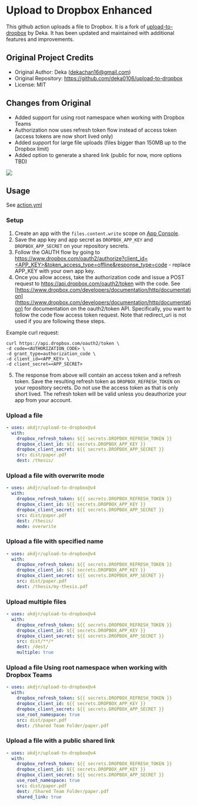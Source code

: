 # Upload to Dropbox Enhanced

This github action uploads a file to Dropbox. It is a fork of [upload-to-dropbox](https://github.com/deka0106/upload-to-dropbox) by Deka. It has been updated and maintained with additional features and improvements.

## Original Project Credits

- Original Author: Deka (dekachan16@gmail.com)
- Original Repository: https://github.com/deka0106/upload-to-dropbox
- License: MIT

## Changes from Original

- Added support for using root namespace when working with Dropbox Teams
- Authorization now uses refresh token flow instead of access token (access tokens are now short lived only)
- Added support for large file uploads (files bigger than 150MB up to the Dropbox limit)
- Added option to generate a shared link (public for now, more options TBD)

[![](https://github.com/akdjr/upload-to-dropbox-action/workflows/build-test/badge.svg)](https://github.com/akdjr/upload-to-dropbox-action/actions)

## Usage

See [action.yml](action.yml)

### Setup

1. Create an app with the `files.content.write` scope on [App Console](https://www.dropbox.com/developers/apps).
2. Save the app key and app secret as `DROPBOX_APP_KEY` and `DROPBOX_APP_SECRET` on your repository secrets.
3. Follow the OAUTH flow by going to [https://www.dropbox.com/oauth2/authorize?client_id=<APP_KEY>&token_access_type=offline&response_type=code](https://www.dropbox.com/oauth2/authorize?client_id=<APP_KEY>&token_access_type=offline&response_type=code) - replace APP_KEY with your own app key.
4. Once you allow access, take the authorization code and issue a POST request to https://api.dropbox.com/oauth2/token with the code. See [https://www.dropbox.com/developers/documentation/http/documentation](https://www.dropbox.com/developers/documentation/http/documentation) for documentation on the oauth2/token API. Specifically, you want to follow the code flow access token request. Note that redirect_uri is not used if you are following these steps.

Example curl request:

```
curl https://api.dropbox.com/oauth2/token \
-d code=<AUTHORIZATION_CODE> \
-d grant_type=authorization_code \
-d client_id=<APP_KEY> \
-d client_secret=<APP_SECRET>
```

5. The response from above will contain an access token and a refresh token. Save the resulting refresh token as `DROPBOX_REFRESH_TOKEN` on your repository secrets. Do not use the access token as that is only short lived. The refresh token will be valid unless you deauthorize your app from your account.

### Upload a file

```yaml
- uses: akdjr/upload-to-dropbox@v4
  with:
    dropbox_refresh_token: ${{ secrets.DROPBOX_REFRESH_TOKEN }}
    dropbox_client_id: ${{ secrets.DROPBOX_APP_KEY }}
    dropbox_client_secret: ${{ secrets.DROPBOX_APP_SECRET }}
    src: dist/paper.pdf
    dest: /thesis/
```

### Upload a file with overwrite mode

```yaml
- uses: akdjr/upload-to-dropbox@v4
  with:
    dropbox_refresh_token: ${{ secrets.DROPBOX_REFRESH_TOKEN }}
    dropbox_client_id: ${{ secrets.DROPBOX_APP_KEY }}
    dropbox_client_secret: ${{ secrets.DROPBOX_APP_SECRET }}
    src: dist/paper.pdf
    dest: /thesis/
    mode: overwrite
```

### Upload a file with specified name

```yaml
- uses: akdjr/upload-to-dropbox@v4
  with:
    dropbox_refresh_token: ${{ secrets.DROPBOX_REFRESH_TOKEN }}
    dropbox_client_id: ${{ secrets.DROPBOX_APP_KEY }}
    dropbox_client_secret: ${{ secrets.DROPBOX_APP_SECRET }}
    src: dist/paper.pdf
    dest: /thesis/my-thesis.pdf
```

### Upload multiple files

```yaml
- uses: akdjr/upload-to-dropbox@v4
  with:
    dropbox_refresh_token: ${{ secrets.DROPBOX_REFRESH_TOKEN }}
    dropbox_client_id: ${{ secrets.DROPBOX_APP_KEY }}
    dropbox_client_secret: ${{ secrets.DROPBOX_APP_SECRET }}
    src: dist/**/*
    dest: /dest/
    multiple: true
```

### Upload a file Using root namespace when working with Dropbox Teams

```yaml
- uses: akdjr/upload-to-dropbox@v4
  with:
    dropbox_refresh_token: ${{ secrets.DROPBOX_REFRESH_TOKEN }}
    dropbox_client_id: ${{ secrets.DROPBOX_APP_KEY }}
    dropbox_client_secret: ${{ secrets.DROPBOX_APP_SECRET }}
    use_root_namespace: true
    src: dist/paper.pdf
    dest: /Shared Team Folder/paper.pdf
```

### Upload a file with a public shared link

```yaml
- uses: akdjr/upload-to-dropbox@v4
  with:
    dropbox_refresh_token: ${{ secrets.DROPBOX_REFRESH_TOKEN }}
    dropbox_client_id: ${{ secrets.DROPBOX_APP_KEY }}
    dropbox_client_secret: ${{ secrets.DROPBOX_APP_SECRET }}
    use_root_namespace: true
    src: dist/paper.pdf
    dest: /Shared Team Folder/paper.pdf
    shared_link: true
```

